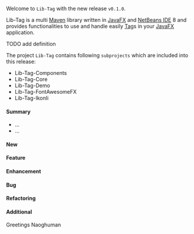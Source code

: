 Welcome to `Lib-Tag` with the new release `v0.1.0`.

Lib-Tag is a multi [Maven] library written in [JavaFX] and [NetBeans IDE] 8 and 
provides functionalities to use and handle easily [Tag]s in your [JavaFX] 
application.

TODO add definition

The project `Lib-Tag` contains following `subprojects` which are included into 
this release:
* Lib-Tag-Components
* Lib-Tag-Core
* Lib-Tag-Demo
* Lib-Tag-FontAwesomeFX
* Lib-Tag-Ikonli



#### Summary
* ...
* ...



#### New



#### Feature



#### Enhancement



#### Bug



#### Refactoring



#### Additional



Greetings
Naoghuman



[//]: # (Issues which will be integrated in this release)



[//]: # (Links)
[JavaFX]:http://docs.oracle.com/javase/8/javase-clienttechnologies.htm
[Maven]:http://maven.apache.org/
[NetBeans IDE]:https://netbeans.org/
[Tag]:https://github.com/Naoghuman/lib-tag/blob/master/Lib-Tag-Core/src/main/java/com/github/naoghuman/lib/tag/core/Tag.java
